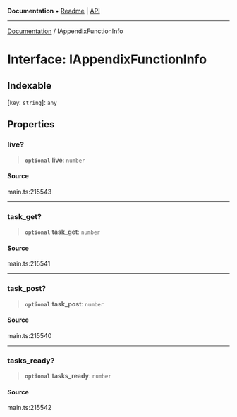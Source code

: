 **Documentation** • [Readme](../README.md) \| [API](../globals.md)

***

[Documentation](../README.md) / IAppendixFunctionInfo

# Interface: IAppendixFunctionInfo

## Indexable

 \[`key`: `string`\]: `any`

## Properties

### live?

> **`optional`** **live**: `number`

#### Source

main.ts:215543

***

### task\_get?

> **`optional`** **task\_get**: `number`

#### Source

main.ts:215541

***

### task\_post?

> **`optional`** **task\_post**: `number`

#### Source

main.ts:215540

***

### tasks\_ready?

> **`optional`** **tasks\_ready**: `number`

#### Source

main.ts:215542
